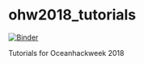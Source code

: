 # ohw2018_tutorials

[![Binder](https://mybinder.org/badge_logo.svg)](https://mybinder.org/v2/gh/abarciauskas-bgse/ohw2018_tutorials/HEAD)

Tutorials for Oceanhackweek 2018
